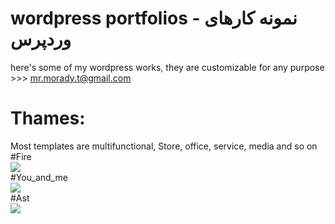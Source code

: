# wordpress portfolios - نمونه کارهای وردپرس 
here's some of my wordpress works, they are customizable for any purpose >>> mr.morady.t@gmail.com 
# Thames:
Most templates are multifunctional, Store, office, service, media and so on
<br>
#Fire
<br>
<img src="https://github.com/user-attachments/assets/3c9e606e-4805-424b-a1dc-a1176b6b01fe" />
<br>
#You_and_me
<br>
<img src="https://github.com/user-attachments/assets/2ccb58d2-e716-4461-9c8f-c8023f0ababb" />
<br>
#Ast
<br>
<img src="https://github.com/user-attachments/assets/f1842979-3ef4-4e79-8c6d-c2a03f88a7a6" />
